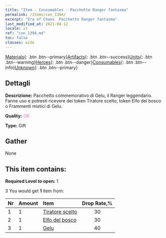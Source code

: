 ```yaml
---
title: "Item - Consumables - Pacchetto Ranger fantasma"
permalink: /Items/con_1394/
excerpt: "Era of Chaos  Pacchetto Ranger fantasma"
last_modified_at: 2021-04-12
locale: it
ref: "con_1394.md"
toc: false
classes: wide
---
```

 [Materials](/it/Items/){: .btn .btn--primary}[Artifacts](/it/Items/Artifacts/){: .btn .btn--success}[Units](/it/Items/Units/){: .btn .btn--warning}[Heroes](/it/Items/Heroes/){: .btn .btn--danger}[Consumables](/it/Items/Consumables/){: .btn .btn--info}[Unknown](/it/Items/Unknown/){: .btn .btn--primary}

## Dettagli
 **Descrizione:** Pacchetto commemorativo di Gelu, il Ranger leggendario. Fanne uso e potresti ricevere dei token Tiratore scelto, token Elfo del bosco o Frammenti mistici di Gelu.

 **Quality:** <span style="color: #DA70D6">OK</span>

 **Type:** Gift

## Gather

  None

## This item contains:

 **Required Level to open:** 1

 3 You would get **1** item  from:

  | Nr | Amount |     Item    | Drop Rate,% |
  |:---|:-------|:------------|:---------:|
  | 1 | 1 | [Tiratore scelto](/it/Items/unt_191/) | 30 | 
  | 2 | 1 | [Elfo del bosco](/it/Items/unt_201/) | 30 | 
  | 3 | 1 | [Gelu](/it/Items/her_366/) | 40 | 
